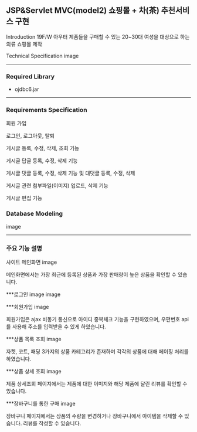 ## JSP&Servlet MVC(model2) 쇼핑몰 + 차(茶) 추천서비스 구현

Introduction
19F/W 아우터 제품들을 구매할 수 있는 20~30대 여성을 대상으로 하는 의류 쇼핑몰 제작


Technical Specification
image

------------------------------------------------------------------------
### Required Library

- ojdbc6.jar

-----------------------------------------------------------------------
### Requirements Specification
회원 가입

로그인, 로그아웃, 탈퇴

게시글 등록, 수정, 삭제, 조회 기능

게시글 답글 등록, 수정, 삭제 기능

게시글 댓글 등록, 수정, 삭제 기능 및 대댓글 등록, 수정, 삭제

게시글 관련 첨부파일(이미지) 업로드, 삭제 기능

게시글 편집 기능


### Database Modeling
image

-------------------------------------------------------------------------
### 주요 기능 설명
사이트 메인화면
image

메인화면에서는 가장 최근에 등록된 상품과 가장 판매량이 높은 상품을 확인할 수 있습니다.



***로그인
image image


***회원가입
image

회원가입은 ajax 비동기 통신으로 아이디 중복체크 기능을 구현하였으며, 우편번호 api를 사용해 주소를 입력받을 수 있게 하였습니다.



***상품 목록 조회
image

자켓, 코트, 패딩 3가지의 상품 카테고리가 존재하며 각각의 상품에 대해 페이징 처리를 하였습니다.



***상품 상세 조회
image

제품 상세조회 페이지에서는 제품에 대한 이미지와 해당 제품에 달린 리뷰를 확인할 수 있습니다.




***장바구니를 통한 구매
image

장바구니 페이지에서는 상품의 수량을 변경하거나 장바구니에서 아이템을 삭제할 수 있습니다.  리뷰를 작성할 수 있습니다.

